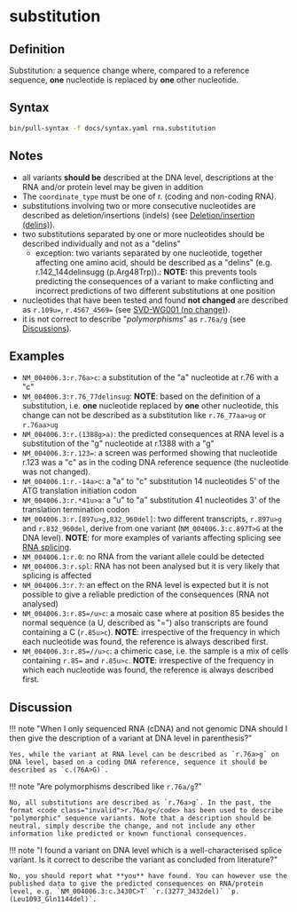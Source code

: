 # substitution

## Definition

Substitution: a sequence change where, compared to a reference sequence, **one** nucleotide is replaced by **one** other nucleotide.

## Syntax

```sh exec="true"
bin/pull-syntax -f docs/syntax.yaml rna.substitution
```

## Notes

- all variants **should be** described at the DNA level, descriptions at the RNA and/or protein level may be given in addition
- The `coordinate_type` must be one of r. (coding and non-coding RNA).
- substitutions involving two or more consecutive nucleotides are described as deletion/insertions (indels) (see [Deletion/insertion (delins)](delins.md)).
- two substitutions separated by one or more nucleotides should be described individually and not as a "delins"
  - exception: two variants separated by one nucleotide, together affecting one amino acid, should be described as a "delins" (e.g. r.142_144delinsugg (p.Arg48Trp)).: **NOTE:** this prevents tools predicting the consequences of a variant to make conflicting and incorrect predictions of two different substitutions at one position
- nucleotides that have been tested and found **not changed** are described as `r.109u=`, `r.4567_4569=` (see [SVD-WG001 (no change)](http://www.hgvs.org/mutnomen/accepted001.html)).
- it is not correct to describe "_polymorphisms_" as <code class="invalid">r.76a/g</code> (see [Discussions](#polymorphism)).

## Examples

- `NM_004006.3:r.76a>c`: a substitution of the "a" nucleotide at r.76 with a "c"
- `NM_004006.3:r.76_77delinsug`: **NOTE**: based on the definition of a substitution, i.e. **one** nucleotide replaced by **one** other nucleotide, this change can not be described as a substitution like <code class="invalid">r.76_77aa>ug</code> or <code class="invalid">r.76aa>ug</code>
- `NM_004006.3:r.(1388g>a)`: the predicted consequences at RNA level is a substitution of the "g" nucleotide at r.1388 with a "g"
- `NM_004006.3:r.123=`: a screen was performed showing that nucleotide r.123 was a "c" as in the coding DNA reference sequence (the nucleotide was not changed).
- `NM_004006.1:r.-14a>c`: a "a" to "c" substitution 14 nucleotides 5' of the ATG translation initiation codon
- `NM_004006.3:r.*41u>a`: a "u" to "a" substitution 41 nucleotides 3' of the translation termination codon
- `NM_004006.3:r.[897u>g,832_960del]`: two different transcripts, `r.897u>g` and `r.832_960del`, derive from one variant (`NM_004006.3:c.897T>G` at the DNA level). **NOTE**: for more examples of variants affecting splicing see [RNA splicing](splicing.md).
- `NM_004006.1:r.0`: no RNA from the variant allele could be detected
- `NM_004006.3:r.spl`: RNA has not been analysed but it is very likely that splicing is affected
- `NM_004006.3:r.?`: an effect on the RNA level is expected but it is not possible to give a reliable prediction of the consequences (RNA not analysed)
- `NM_004006.3:r.85=/u>c`: a mosaic case where at position 85 besides the normal sequence (a U, described as "=") also transcripts are found containing a C (`r.85u>c`). **NOTE**: irrespective of the frequency in which each nucleotide was found, the reference is always described first.
- `NM_004006.3:r.85=//u>c`: a chimeric case, i.e. the sample is a mix of cells containing `r.85=` and `r.85u>c`. **NOTE**: irrespective of the frequency in which each nucleotide was found, the reference is always described first.

## Discussion

!!! note "When I only sequenced RNA (cDNA) and not genomic DNA should I then give the description of a variant at DNA level in parenthesis?"

    Yes, while the variant at RNA level can be described as `r.76a>g` on DNA level, based on a coding DNA reference, sequence it should be described as `c.(76A>G)`.

!!! note "<a id="polymorphism"></a>Are polymorphisms described like <code class="invalid">r.76a/g</code>?"

    No, all substitutions are described as `r.76a>g`. In the past, the format <code class="invalid">r.76a/g</code> has been used to describe "polymorphic" sequence variants. Note that a description should be neutral, simply describe the change, and not include any other information like predicted or known functional consequences.

!!! note "I found a variant on DNA level which is a well-characterised splice variant. Is it correct to describe the variant as concluded from literature?"

    No, you should report what **you** have found. You can however use the published data to give the predicted consequences on RNA/protein level, e.g. `NM_004006.3:c.3430C>T` `r.(3277_3432del)` `p.(Leu1093_Gln1144del)`.
